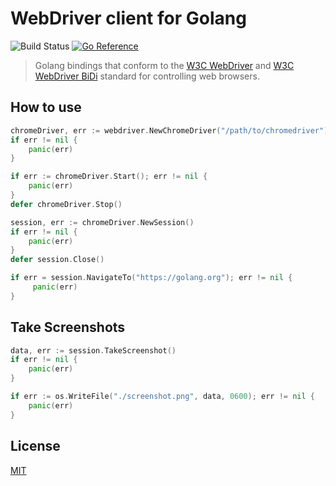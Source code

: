 # WebDriver client for Golang
![Build Status](https://github.com/hupe1980/gowebdriver/workflows/build/badge.svg) 
[![Go Reference](https://pkg.go.dev/badge/github.com/hupe1980/gowebdriver.svg)](https://pkg.go.dev/github.com/hupe1980/gowebdriver)
> Golang bindings that conform to the [W3C WebDriver](https://www.w3.org/TR/webdriver/) and [W3C WebDriver BiDi](https://w3c.github.io/webdriver-bidi/) standard for controlling web browsers.

## How to use
```go
chromeDriver, err := webdriver.NewChromeDriver("/path/to/chromedriver")
if err != nil {
	panic(err)
}

if err := chromeDriver.Start(); err != nil {
	panic(err)
}
defer chromeDriver.Stop()

session, err := chromeDriver.NewSession()
if err != nil {
    panic(err)
}
defer session.Close()

if err = session.NavigateTo("https://golang.org"); err != nil {
	 panic(err)
}
```

## Take Screenshots
```go
data, err := session.TakeScreenshot()
if err != nil {
	panic(err)
}

if err := os.WriteFile("./screenshot.png", data, 0600); err != nil {
	panic(err)
}
```

## License
[MIT](LICENCE)